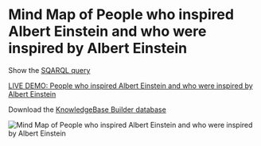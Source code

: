 # Mind Map of People who inspired Albert Einstein and who were inspired by Albert Einstein

Show the [SQARQL query](./AlbertEinstein.sparql)

[LIVE DEMO: People who inspired Albert Einstein and who were inspired by Albert Einstein](https://inforapid.org/webapp/webapp.php?shareddb=0R49ois1SmEu7UmaW1pKs6uOZO16nJd0ba0UfxqCNGkn61i8RVj5t2sPljwruS3T4Qa2utDm9weeMcmLpgo7OlNjKegeExzk)

Download the [KnowledgeBase Builder database](./AlbertEinstein.kdb)

![Mind Map of People who inspired Albert Einstein and who were inspired by Albert Einstein](AlbertEinstein.gif?raw=true "Mind Map of People who inspired Albert Einstein and who were inspired by Albert Einstein")
